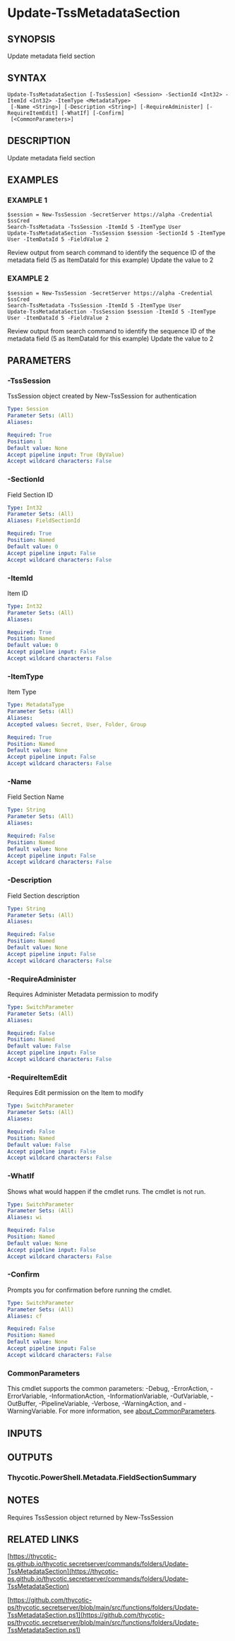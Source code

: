 # Update-TssMetadataSection

## SYNOPSIS
Update metadata field section

## SYNTAX

```
Update-TssMetadataSection [-TssSession] <Session> -SectionId <Int32> -ItemId <Int32> -ItemType <MetadataType>
 [-Name <String>] [-Description <String>] [-RequireAdminister] [-RequireItemEdit] [-WhatIf] [-Confirm]
 [<CommonParameters>]
```

## DESCRIPTION
Update metadata field section

## EXAMPLES

### EXAMPLE 1
```
$session = New-TssSession -SecretServer https://alpha -Credential $ssCred
Search-TssMetadata -TssSession -ItemId 5 -ItemType User
Update-TssMetadataSection -TssSession $session -SectionId 5 -ItemType User -ItemDataId 5 -FieldValue 2
```

Review output from search command to identify the sequence ID of the metadata field (5 as ItemDataId for this example)
Update the value to 2

### EXAMPLE 2
```
$session = New-TssSession -SecretServer https://alpha -Credential $ssCred
Search-TssMetadata -TssSession -ItemId 5 -ItemType User
Update-TssMetadataSection -TssSession $session -ItemId 5 -ItemType User -ItemDataId 5 -FieldValue 2
```

Review output from search command to identify the sequence ID of the metadata field (5 as ItemDataId for this example)
Update the value to 2

## PARAMETERS

### -TssSession
TssSession object created by New-TssSession for authentication

```yaml
Type: Session
Parameter Sets: (All)
Aliases:

Required: True
Position: 1
Default value: None
Accept pipeline input: True (ByValue)
Accept wildcard characters: False
```

### -SectionId
Field Section ID

```yaml
Type: Int32
Parameter Sets: (All)
Aliases: FieldSectionId

Required: True
Position: Named
Default value: 0
Accept pipeline input: False
Accept wildcard characters: False
```

### -ItemId
Item ID

```yaml
Type: Int32
Parameter Sets: (All)
Aliases:

Required: True
Position: Named
Default value: 0
Accept pipeline input: False
Accept wildcard characters: False
```

### -ItemType
Item Type

```yaml
Type: MetadataType
Parameter Sets: (All)
Aliases:
Accepted values: Secret, User, Folder, Group

Required: True
Position: Named
Default value: None
Accept pipeline input: False
Accept wildcard characters: False
```

### -Name
Field Section Name

```yaml
Type: String
Parameter Sets: (All)
Aliases:

Required: False
Position: Named
Default value: None
Accept pipeline input: False
Accept wildcard characters: False
```

### -Description
Field Section description

```yaml
Type: String
Parameter Sets: (All)
Aliases:

Required: False
Position: Named
Default value: None
Accept pipeline input: False
Accept wildcard characters: False
```

### -RequireAdminister
Requires Administer Metadata permission to modify

```yaml
Type: SwitchParameter
Parameter Sets: (All)
Aliases:

Required: False
Position: Named
Default value: False
Accept pipeline input: False
Accept wildcard characters: False
```

### -RequireItemEdit
Requires Edit permission on the Item to modify

```yaml
Type: SwitchParameter
Parameter Sets: (All)
Aliases:

Required: False
Position: Named
Default value: False
Accept pipeline input: False
Accept wildcard characters: False
```

### -WhatIf
Shows what would happen if the cmdlet runs.
The cmdlet is not run.

```yaml
Type: SwitchParameter
Parameter Sets: (All)
Aliases: wi

Required: False
Position: Named
Default value: None
Accept pipeline input: False
Accept wildcard characters: False
```

### -Confirm
Prompts you for confirmation before running the cmdlet.

```yaml
Type: SwitchParameter
Parameter Sets: (All)
Aliases: cf

Required: False
Position: Named
Default value: None
Accept pipeline input: False
Accept wildcard characters: False
```

### CommonParameters
This cmdlet supports the common parameters: -Debug, -ErrorAction, -ErrorVariable, -InformationAction, -InformationVariable, -OutVariable, -OutBuffer, -PipelineVariable, -Verbose, -WarningAction, and -WarningVariable. For more information, see [about_CommonParameters](http://go.microsoft.com/fwlink/?LinkID=113216).

## INPUTS

## OUTPUTS

### Thycotic.PowerShell.Metadata.FieldSectionSummary
## NOTES
Requires TssSession object returned by New-TssSession

## RELATED LINKS

[https://thycotic-ps.github.io/thycotic.secretserver/commands/folders/Update-TssMetadataSection](https://thycotic-ps.github.io/thycotic.secretserver/commands/folders/Update-TssMetadataSection)

[https://github.com/thycotic-ps/thycotic.secretserver/blob/main/src/functions/folders/Update-TssMetadataSection.ps1](https://github.com/thycotic-ps/thycotic.secretserver/blob/main/src/functions/folders/Update-TssMetadataSection.ps1)

